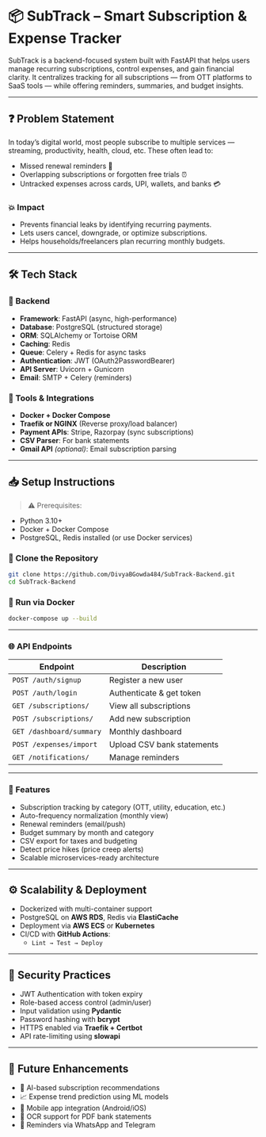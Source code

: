 # 📦 SubTrack – Smart Subscription & Expense Tracker

SubTrack is a backend-focused system built with FastAPI that helps users manage recurring subscriptions, control expenses, and gain financial clarity. It centralizes tracking for all subscriptions — from OTT platforms to SaaS tools — while offering reminders, summaries, and budget insights.

---

## ❓ Problem Statement

In today’s digital world, most people subscribe to multiple services — streaming, productivity, health, cloud, etc. These often lead to:
- Missed renewal reminders 💸  
- Overlapping subscriptions or forgotten free trials ⏰  
- Untracked expenses across cards, UPI, wallets, and banks 💳

### 💥 Impact
- Prevents financial leaks by identifying recurring payments.
- Lets users cancel, downgrade, or optimize subscriptions.
- Helps households/freelancers plan recurring monthly budgets.

---

## 🛠️ Tech Stack

### 🚀 Backend
- **Framework**: FastAPI (async, high-performance)
- **Database**: PostgreSQL (structured storage)
- **ORM**: SQLAlchemy or Tortoise ORM
- **Caching**: Redis
- **Queue**: Celery + Redis for async tasks
- **Authentication**: JWT (OAuth2PasswordBearer)
- **API Server**: Uvicorn + Gunicorn
- **Email**: SMTP + Celery (reminders)

### 🧰 Tools & Integrations
- **Docker + Docker Compose**
- **Traefik or NGINX** (Reverse proxy/load balancer)
- **Payment APIs**: Stripe, Razorpay (sync subscriptions)
- **CSV Parser**: For bank statements
- **Gmail API** *(optional)*: Email subscription parsing

---

## 📥 Setup Instructions

> ⚠️ Prerequisites:
- Python 3.10+
- Docker + Docker Compose
- PostgreSQL, Redis installed (or use Docker services)

### 🔧 Clone the Repository

```bash
git clone https://github.com/DivyaBGowda484/SubTrack-Backend.git
cd SubTrack-Backend
```

### 🐳 Run via Docker 

```bash
docker-compose up --build
```

---

### 🌐 API Endpoints

| Endpoint                 | Description                |
| ------------------------ | -------------------------- |
| `POST /auth/signup`      | Register a new user        |
| `POST /auth/login`       | Authenticate & get token   |
| `GET /subscriptions/`    | View all subscriptions     |
| `POST /subscriptions/`   | Add new subscription       |
| `GET /dashboard/summary` | Monthly dashboard          |
| `POST /expenses/import`  | Upload CSV bank statements |
| `GET /notifications/`    | Manage reminders           |

---

### 🧠 Features

- Subscription tracking by category (OTT, utility, education, etc.)
- Auto-frequency normalization (monthly view)
- Renewal reminders (email/push)
- Budget summary by month and category
- CSV export for taxes and budgeting
- Detect price hikes (price creep alerts)
- Scalable microservices-ready architecture

---

## ⚙️ Scalability & Deployment

- Dockerized with multi-container support  
- PostgreSQL on **AWS RDS**, Redis via **ElastiCache**  
- Deployment via **AWS ECS** or **Kubernetes**  
- CI/CD with **GitHub Actions**:  
  - `Lint → Test → Deploy`

---

## 🔐 Security Practices

- JWT Authentication with token expiry  
- Role-based access control (admin/user)  
- Input validation using **Pydantic**  
- Password hashing with **bcrypt**  
- HTTPS enabled via **Traefik + Certbot**  
- API rate-limiting using **slowapi**

---

## 🧩 Future Enhancements

- 🧠 AI-based subscription recommendations  
- 📈 Expense trend prediction using ML models  
- 📱 Mobile app integration (Android/iOS)  
- 🧾 OCR support for PDF bank statements  
- 💬 Reminders via WhatsApp and Telegram
